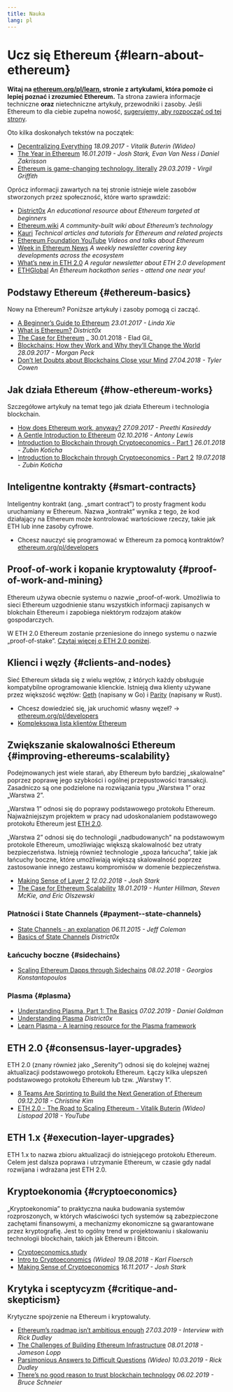 ```yaml
---
title: Nauka
lang: pl
---
```


# Ucz się Ethereum \{#learn-about-ethereum}

**Witaj na [ethereum.org/pl/learn](/pl/learn/), stronie z artykułami, która pomoże ci lepiej poznać i zrozumieć Ethereum.** Ta strona zawiera informacje techniczne **oraz** nietechniczne artykuły, przewodniki i zasoby. Jeśli Ethereum to dla ciebie zupełna nowość, [sugerujemy, aby rozpocząć od tej strony](/pl/what-is-ethereum/).

Oto kilka doskonałych tekstów na początek:

- [Decentralizing Everything](https://www.youtube.com/watch?v=WSN5BaCzsbo&feature=youtu.be) _18.09.2017 - Vitalik Buterin (Wideo)_
- [The Year in Ethereum](https://medium.com/@jjmstark/the-year-in-ethereum-87a17d6f8276) _16.01.2019 - Josh Stark, Evan Van Ness i Daniel Zakrisson_
- [Ethereum is game-changing technology, literally](https://medium.com/@virgilgr/ethereum-is-game-changing-technology-literally-d67e01a01cf8) _29.03.2019 - Virgil Griffith_

Oprócz informacji zawartych na tej stronie istnieje wiele zasobów stworzonych przez społeczność, które warto sprawdzić:

- [District0x](https://education.district0x.io/general-topics/understanding-ethereum/) _An educational resource about Ethereum targeted at beginners_
- [Ethereum.wiki](https://eth.wiki) _A community-built wiki about Ethereum’s technology_
- [Kauri](https://kauri.io) _Technical articles and tutorials for Ethereum and related projects_
- [Ethereum Foundation YouTube](https://www.youtube.com/channel/UCNOfzGXD_C9YMYmnefmPH0g) _Videos and talks about Ethereum_
- [Week in Ethereum News](https://weekinethereumnews.com/) _A weekly newsletter covering key developments across the ecosystem_
- [What’s new in ETH 2.0](https://eth2.news) _A regular newsletter about ETH 2.0 development_
- [ETHGlobal](https://ethglobal.co) _An Ethereum hackathon series - attend one near you!_

## Podstawy Ethereum \{#ethereum-basics}

Nowy na Ethereum? Poniższe artykuły i zasoby pomogą ci zacząć.

- [A Beginner’s Guide to Ethereum](https://blog.coinbase.com/a-beginners-guide-to-ethereum-46dd486ceecf) _23.01.2017 - Linda Xie_
- [What is Ethereum?](https://education.district0x.io/general-topics/understanding-ethereum/what-is-ethereum/) _District0x_
- [The Case for Ethereum](http://blog.eladgil.com/2018/01/the-case-for-ethereum.html) _ 30.01.2018 - Elad Gil_
- [Blockchains: How they Work and Why they’ll Change the World](https://spectrum.ieee.org/computing/networks/blockchains-how-they-work-and-why-theyll-change-the-world) _28.09.2017 - Morgan Peck_
- [Don’t let Doubts about Blockchains Close your Mind](https://www.bloomberg.com/opinion/articles/2018-04-27/blockchains-warrant-skepticism-but-keep-an-open-mind) _27.04.2018 - Tyler Cowen_

## Jak działa Ethereum \{#how-ethereum-works}

Szczegółowe artykuły na temat tego jak działa Ethereum i technologia blockchain.

- [How does Ethereum work, anyway?](https://medium.com/@preethikasireddy/how-does-ethereum-work-anyway-22d1df506369) _27.09.2017 - Preethi Kasireddy_
- [A Gentle Introduction to Ethereum](https://bitsonblocks.net/2016/10/02/gentle-introduction-ethereum/) _02.10.2016 - Antony Lewis_
- [Introduction to Blockchain through Cryptoeconomics - Part 1](https://medium.com/blockchain-at-berkeley/introduction-to-blockchain-through-cryptoeconomics-part-1-bitcoin-369f245067f9) _26.01.2018 - Zubin Koticha_
- [Introduction to Blockchain through Cryptoeconomics - Part 2](https://medium.com/mechanism-labs/introduction-to-bitcoin-through-cryptoeconomics-part-2-proof-of-work-and-nakamoto-consensus-1252f6a6c012) _19.07.2018 - Zubin Koticha_

## Inteligentne kontrakty \{#smart-contracts}

Inteligentny kontrakt (ang. „smart contract”) to prosty fragment kodu uruchamiany w Ethereum. Nazwa „kontrakt” wynika z tego, że kod działający na Ethereum może kontrolować wartościowe rzeczy, takie jak ETH lub inne zasoby cyfrowe.

- Chcesz nauczyć się programować w Ethereum za pomocą kontraktów? [ethereum.org/pl/developers](/pl/developers/)

## Proof-of-work i kopanie kryptowaluty \{#proof-of-work-and-mining}

Ethereum używa obecnie systemu o nazwie „proof-of-work. Umożliwia to sieci Ethereum uzgodnienie stanu wszystkich informacji zapisanych w blokchain Ethereum i zapobiega niektórym rodzajom ataków gospodarczych.

W ETH 2.0 Ethereum zostanie przeniesione do innego systemu o nazwie „proof-of-stake”. [Czytaj więcej o ETH 2.0 poniżej](#consensus-layer-upgrades).

## Klienci i węzły \{#clients-and-nodes}

Sieć Ethereum składa się z wielu węzłów, z których każdy obsługuje kompatybilne oprogramowanie klienckie. Istnieją dwa klienty używane przez większość węzłów: [Geth](https://geth.ethereum.org/) (napisany w Go) i [Parity](https://www.parity.io/ethereum/) (napisany w Rust).

- Chcesz dowiedzieć się, jak uruchomić własny węzeł? → [ethereum.org/pl/developers](/pl/developers/#clients--running-your-own-node/)
- [Kompleksowa lista klientów Ethereum](https://github.com/ConsenSys/ethereum-developer-tools-list#ethereum-clients)

## Zwiększanie skalowalności Ethereum \{#improving-ethereums-scalability}

Podejmowanych jest wiele starań, aby Ethereum było bardziej „skalowalne” poprzez poprawę jego szybkości i ogólnej przepustowości transakcji. Zasadniczo są one podzielone na rozwiązania typu „Warstwa 1” oraz „Warstwa 2”.

„Warstwa 1” odnosi się do poprawy podstawowego protokołu Ethereum. Najważniejszym projektem w pracy nad udoskonalaniem podstawowego protokołu Ethereum jest [ETH 2.0](#consensus-layer-upgrades).

„Warstwa 2” odnosi się do technologii „nadbudowanych" na podstawowym protokole Ethereum, umożliwiając większą skalowalność bez utraty bezpieczeństwa. Istnieją również technologie „spoza łańcucha”, takie jak łańcuchy boczne, które umożliwiają większą skalowalność poprzez zastosowanie innego zestawu kompromisów w domenie bezpieczeństwa.

- [Making Sense of Layer 2](https://medium.com/l4-media/making-sense-of-ethereums-layer-2-scaling-solutions-state-channels-plasma-and-truebit-22cb40dcc2f4) _12.02.2018 - Josh Stark_
- [The Case for Ethereum Scalability](https://medium.com/connext/the-case-for-ethereum-scalability-d2a8035f880f) _18.01.2019 - Hunter Hillman, Steven McKie, and Eric Olszewski_

### Płatności i State Channels \{#payment--state-channels}

- [State Channels - an explanation](https://www.jeffcoleman.ca/state-channels/) _06.11.2015 - Jeff Coleman_
- [Basics of State Channels](https://education.district0x.io/general-topics/understanding-ethereum/basics-state-channels/) _District0x_

### Łańcuchy boczne \{#sidechains}

- [Scaling Ethereum Dapps through Sidechains](https://medium.com/loom-network/dappchains-scaling-ethereum-dapps-through-sidechains-f99e51fff447) _08.02.2018 - Georgios Konstantopoulos_

### Plasma \{#plasma}

- [Understanding Plasma, Part 1: The Basics](https://www.theblockcrypto.com/2019/02/07/understanding-plasma-part-1-the-basics/) _07.02.2019 - Daniel Goldman_
- [Understanding Plasma](https://education.district0x.io/general-topics/understanding-ethereum/understanding-plasma/) _District0x_
- [Learn Plasma - A learning resource for the Plasma framework](https://www.learnplasma.org/en/)

## ETH 2.0 \{#consensus-layer-upgrades}

ETH 2.0 (znany również jako „Serenity”) odnosi się do kolejnej ważnej aktualizacji podstawowego protokołu Ethereum. Łączy kilka ulepszeń podstawowego protokołu Ethereum lub tzw. „Warstwy 1”.

- [8 Teams Are Sprinting to Build the Next Generation of Ethereum](https://www.coindesk.com/next-gen-buidlers-the-8-teams-working-on-ethereum-2-0) _09.12.2018 - Christine Kim_
- [ETH 2.0 - The Road to Scaling Ethereum - Vitalik Buterin](https://youtu.be/kCVpDrlVesA) _(Wideo) Listopad 2018 - YouTube_

## ETH 1.x \{#execution-layer-upgrades}

ETH 1.x to nazwa zbioru aktualizacji do istniejącego protokołu Ethereum. Celem jest dalsza poprawa i utrzymanie Ethereum, w czasie gdy nadal rozwijana i wdrażana jest ETH 2.0.

## Kryptoekonomia \{#cryptoeconomics}

„Kryptoekonomia” to praktyczna nauka budowania systemów rozproszonych, w których właściwości tych systemów są zabezpieczone zachętami finansowymi, a mechanizmy ekonomiczne są gwarantowane przez kryptografię. Jest to ogólny trend w projektowaniu i skalowaniu technologii blockchain, takich jak Ethereum i Bitcoin.

- [Cryptoeconomics.study](https://cryptoeconomics.study/)
- [Intro to Cryptoeconomics](https://www.youtube.com/watch?v=F0FCI8GxO5I) _(Wideo) 19.08.2018 - Karl Floersch_
- [Making Sense of Cryptoeconomics](https://medium.com/l4-media/making-sense-of-cryptoeconomics-5edea77e4e8d) _16.11.2017 - Josh Stark_

## Krytyka i sceptycyzm \{#critique-and-skepticism}

Krytyczne spojrzenie na Ethereum i kryptowaluty.

- [Ethereum’s roadmap isn’t ambitious enough](https://decryptmedia.com/6136/vulcanize-rick-dudley-ethereum-roadmap-makerdao-polkadot) _27.03.2019 - Interview with Rick Dudley_
- [The Challenges of Building Ethereum Infrastructure](https://medium.com/@lopp/the-challenges-of-building-ethereum-infrastructure-87e443e47a4b) _08.01.2018 - Jameson Lopp_
- [Parsimonious Answers to Difficult Questions](https://www.youtube.com/watch?v=GOkSg0BuSdw&feature=youtu.be) _(Wideo) 10.03.2019 - Rick Dudley_
- [There’s no good reason to trust blockchain technology](https://www.wired.com/story/theres-no-good-reason-to-trust-blockchain-technology/) _06.02.2019 - Bruce Schneier_
